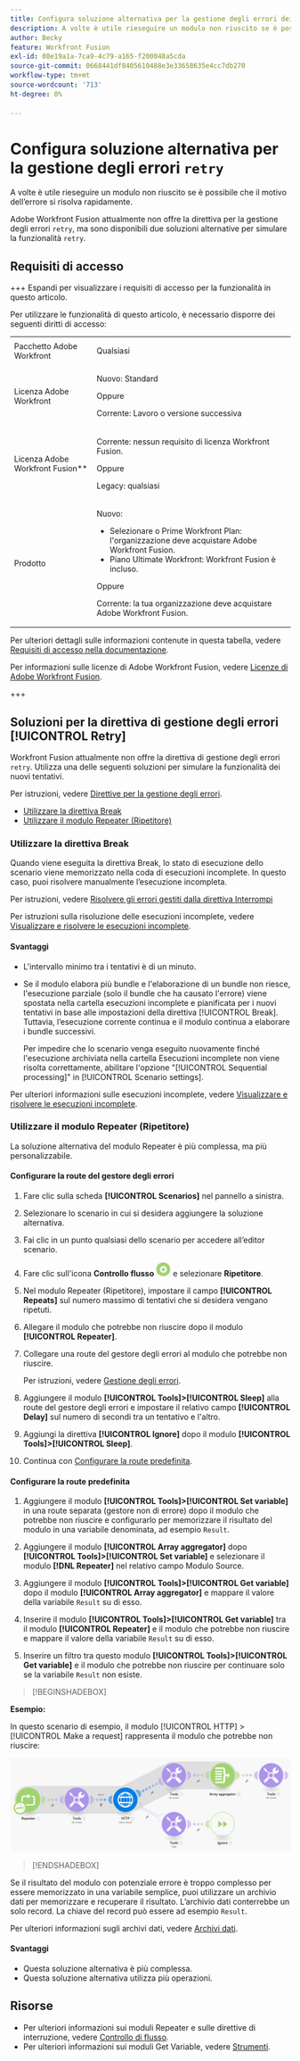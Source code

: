 ```yaml
---
title: Configura soluzione alternativa per la gestione degli errori dei tentativi
description: A volte è utile rieseguire un modulo non riuscito se è possibile che il motivo dell’errore si risolva rapidamente.
author: Becky
feature: Workfront Fusion
exl-id: 08e19a1a-7ca9-4c79-a165-f200048a5cda
source-git-commit: 0668441df8405610488e3e33658635e4cc7db270
workflow-type: tm+mt
source-wordcount: '713'
ht-degree: 0%

---
```


# Configura soluzione alternativa per la gestione degli errori `retry`

A volte è utile rieseguire un modulo non riuscito se è possibile che il motivo dell’errore si risolva rapidamente.

Adobe Workfront Fusion attualmente non offre la direttiva per la gestione degli errori `retry`, ma sono disponibili due soluzioni alternative per simulare la funzionalità `retry`.

## Requisiti di accesso

+++ Espandi per visualizzare i requisiti di accesso per la funzionalità in questo articolo.

Per utilizzare le funzionalità di questo articolo, è necessario disporre dei seguenti diritti di accesso:

<table style="table-layout:auto">
 <col> 
 <col> 
 <tbody> 
  <tr> 
   <td role="rowheader">Pacchetto Adobe Workfront 
   <td> <p>Qualsiasi</p> </td> 
  </tr> 
  <tr data-mc-conditions=""> 
   <td role="rowheader">Licenza Adobe Workfront</td> 
   <td> <p>Nuovo: Standard</p><p>Oppure</p><p>Corrente: Lavoro o versione successiva</p> </td> 
  </tr> 
  <tr> 
   <td role="rowheader">Licenza Adobe Workfront Fusion**</td> 
   <td>
   <p>Corrente: nessun requisito di licenza Workfront Fusion.</p>
   <p>Oppure</p>
   <p>Legacy: qualsiasi </p>
   </td> 
  </tr> 
  <tr> 
   <td role="rowheader">Prodotto</td> 
   <td>
   <p>Nuovo:</p> <ul><li>Selezionare o Prime Workfront Plan: l'organizzazione deve acquistare Adobe Workfront Fusion.</li><li>Piano Ultimate Workfront: Workfront Fusion è incluso.</li></ul>
   <p>Oppure</p>
   <p>Corrente: la tua organizzazione deve acquistare Adobe Workfront Fusion.</p>
   </td> 
  </tr>
 </tbody> 
</table>

Per ulteriori dettagli sulle informazioni contenute in questa tabella, vedere [Requisiti di accesso nella documentazione](/help/workfront-fusion/references/licenses-and-roles/access-level-requirements-in-documentation.md).

Per informazioni sulle licenze di Adobe Workfront Fusion, vedere [Licenze di Adobe Workfront Fusion](/help/workfront-fusion/set-up-and-manage-workfront-fusion/licensing-operations-overview/license-automation-vs-integration.md).

+++

## Soluzioni per la direttiva di gestione degli errori [!UICONTROL Retry]

Workfront Fusion attualmente non offre la direttiva di gestione degli errori `retry`. Utilizza una delle seguenti soluzioni per simulare la funzionalità dei nuovi tentativi.

Per istruzioni, vedere [Direttive per la gestione degli errori](/help/workfront-fusion/references/errors/directives-for-error-handling.md).

* [Utilizzare la direttiva Break](#use-the-break-directive)
* [Utilizzare il modulo Repeater (Ripetitore)](#use-the-repeater-module)

### Utilizzare la direttiva Break

Quando viene eseguita la direttiva Break, lo stato di esecuzione dello scenario viene memorizzato nella coda di esecuzioni incomplete. In questo caso, puoi risolvere manualmente l’esecuzione incompleta.

Per istruzioni, vedere [Risolvere gli errori gestiti dalla direttiva Interrompi](/help/workfront-fusion/create-scenarios/config-error-handling/resolve-error-from-break-directive.md)

Per istruzioni sulla risoluzione delle esecuzioni incomplete, vedere [Visualizzare e risolvere le esecuzioni incomplete](/help/workfront-fusion/manage-scenarios/view-and-resolve-incomplete-executions.md).

#### Svantaggi

* L&#39;intervallo minimo tra i tentativi è di un minuto.
* Se il modulo elabora più bundle e l&#39;elaborazione di un bundle non riesce, l&#39;esecuzione parziale (solo il bundle che ha causato l&#39;errore) viene spostata nella cartella esecuzioni incomplete e pianificata per i nuovi tentativi in base alle impostazioni della direttiva [!UICONTROL Break]. Tuttavia, l’esecuzione corrente continua e il modulo continua a elaborare i bundle successivi.

  Per impedire che lo scenario venga eseguito nuovamente finché l&#39;esecuzione archiviata nella cartella Esecuzioni incomplete non viene risolta correttamente, abilitare l&#39;opzione &quot;[!UICONTROL Sequential processing]&quot; in [!UICONTROL Scenario settings].

Per ulteriori informazioni sulle esecuzioni incomplete, vedere [Visualizzare e risolvere le esecuzioni incomplete](/help/workfront-fusion/manage-scenarios/view-and-resolve-incomplete-executions.md).

### Utilizzare il modulo Repeater (Ripetitore)

La soluzione alternativa del modulo Repeater è più complessa, ma più personalizzabile.

#### Configurare la route del gestore degli errori

1. Fare clic sulla scheda **[!UICONTROL Scenarios]** nel pannello a sinistra.
1. Selezionare lo scenario in cui si desidera aggiungere la soluzione alternativa.
1. Fai clic in un punto qualsiasi dello scenario per accedere all’editor scenario.
1. Fare clic sull&#39;icona **Controllo flusso** ![Controllo flusso](assets/flow-control-icon.png) e selezionare **Ripetitore**.
1. Nel modulo Repeater (Ripetitore), impostare il campo **[!UICONTROL Repeats]** sul numero massimo di tentativi che si desidera vengano ripetuti.
1. Allegare il modulo che potrebbe non riuscire dopo il modulo **[!UICONTROL Repeater]**.
1. Collegare una route del gestore degli errori al modulo che potrebbe non riuscire.

   Per istruzioni, vedere [Gestione degli errori](/help/workfront-fusion/create-scenarios/config-error-handling/error-handling.md).
1. Aggiungere il modulo **[!UICONTROL Tools]>[!UICONTROL Sleep]** alla route del gestore degli errori e impostare il relativo campo **[!UICONTROL Delay]** sul numero di secondi tra un tentativo e l&#39;altro.

1. Aggiungi la direttiva **[!UICONTROL Ignore]** dopo il modulo **[!UICONTROL Tools]>[!UICONTROL Sleep]**.
1. Continua con [Configurare la route predefinita](#configure-the-default-route).

#### Configurare la route predefinita

1. Aggiungere il modulo **[!UICONTROL Tools]>[!UICONTROL Set variable]** in una route separata (gestore non di errore) dopo il modulo che potrebbe non riuscire e configurarlo per memorizzare il risultato del modulo in una variabile denominata, ad esempio `Result`.

1. Aggiungere il modulo **[!UICONTROL Array aggregator]** dopo **[!UICONTROL Tools]>[!UICONTROL Set variable]** e selezionare il modulo **[!DNL Repeater]** nel relativo campo Modulo Source.

1. Aggiungere il modulo **[!UICONTROL Tools]>[!UICONTROL Get variable]** dopo il modulo **[!UICONTROL Array aggregator]** e mappare il valore della variabile `Result` su di esso.

1. Inserire il modulo **[!UICONTROL Tools]>[!UICONTROL Get variable]** tra il modulo **[!UICONTROL Repeater]** e il modulo che potrebbe non riuscire e mappare il valore della variabile `Result` su di esso.

1. Inserire un filtro tra questo modulo **[!UICONTROL Tools]>[!UICONTROL Get variable]** e il modulo che potrebbe non riuscire per continuare solo se la variabile `Result` non esiste.

>[!BEGINSHADEBOX]

**Esempio:**

In questo scenario di esempio, il modulo [!UICONTROL HTTP] > [!UICONTROL Make a request] rappresenta il modulo che potrebbe non riuscire:

![](assets/http-make-request.png)

>[!ENDSHADEBOX]

Se il risultato del modulo con potenziale errore è troppo complesso per essere memorizzato in una variabile semplice, puoi utilizzare un archivio dati per memorizzare e recuperare il risultato. L’archivio dati conterrebbe un solo record. La chiave del record può essere ad esempio `Result`.

Per ulteriori informazioni sugli archivi dati, vedere [Archivi dati](/help/workfront-fusion/create-scenarios/map-data/data-stores.md).

#### Svantaggi

* Questa soluzione alternativa è più complessa.
* Questa soluzione alternativa utilizza più operazioni.

## Risorse

* Per ulteriori informazioni sui moduli Repeater e sulle direttive di interruzione, vedere [Controllo di flusso](/help/workfront-fusion/references/apps-and-modules/tools-and-transformers/flow-control.md).
* Per ulteriori informazioni sui moduli Get Variable, vedere [Strumenti](/help/workfront-fusion/references/apps-and-modules/tools-and-transformers/tools-modules.md).
